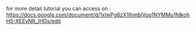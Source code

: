 for more detail tutorial you can access on :
https://docs.google.com/document/d/1xlwPg6zX1IhmbjVop1NYMMu1fdkohH5-XEEyNR_IHDs/edit
